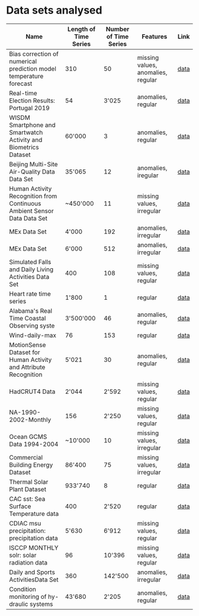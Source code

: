 # Data sets analysed

| Name | Length of Time Series | Number of Time Series | Features | Link |
| --- | --- | --- | --- | --- |
|Bias correction of numerical prediction model temperature forecast|310|50|missing values, anomalies, regular|[data](http://archive.ics.uci.edu/ml/datasets/Bias+correction+of+numerical+prediction+model+temperature+forecast)|
|Real-time Election Results: Portugal 2019|54|3'025|anomalies, regular|[data](http://archive.ics.uci.edu/ml/datasets/Real-time+Election+Results%3A+Portugal+2019)|
|WISDM Smartphone and Smartwatch Activity and Biometrics Dataset|60'000|3|anomalies, regular|[data](https://archive.ics.uci.edu/ml/datasets/WISDM+Smartphone+and+Smartwatch+Activity+and+Biometrics+Dataset+)|
|Beijing Multi-Site Air-Quality Data Data Set|35'065|12|anomalies, iregular|[data](https://archive.ics.uci.edu/ml/datasets/Beijing+Multi-Site+Air-Quality+Data)|
|Human Activity Recognition from Continuous Ambient Sensor Data Data Set|~450'000|11|missing values, irregular|[data](https://archive.ics.uci.edu/ml/datasets/Human+Activity+Recognition+from+Continuous+Ambient+Sensor+Data)|
|MEx Data Set|4'000|192|anomalies, irregular|[data](https://archive.ics.uci.edu/ml/datasets/MEx)|
|MEx Data Set|6'000|512|anomalies, irregular|[data](https://archive.ics.uci.edu/ml/datasets/MEx)|
|Simulated Falls and Daily Living Activities Data Set|400|108|missing values, regular|[data](https://archive.ics.uci.edu/ml/datasets/Simulated+Falls+and+Daily+Living+Activities+Data+Set)|
|Heart rate time series|1'800|1|regular|[data](http://ecg.mit.edu/time-series/)|
|Alabama's Real Time Coastal Observing syste|3'500'000|46|anomalies, regular|[data](https://arcos.disl.org/download-data)|
|Wind-daily-max|76|153|regular|[data](https://viterbi-web.usc.edu/~liu32/data.html)|
|MotionSense Dataset for Human Activity and Attribute Recognition |5'021|30|anomalies, regular|[data](https://github.com/mmalekzadeh/motion-sense/tree/master/data)|
|HadCRUT4 Data|2'044|2'592|missing values, regular|[data](https://www.metoffice.gov.uk/hadobs/hadcrut4/data/current/download.html)|
|NA-1990-2002-Monthly|156|2'250|missing values, regular|[data](https://viterbi-web.usc.edu/~liu32/data.html)|
|Ocean GCMS Data 1994-2004|~10'000|10|missing values, irregular|[data](ftp://aftp.cmdl.noaa.gov/data/hats/ocean/Ocean%20GCMS%20Data%201994-2004/)|
|Commercial Building Energy Dataset|86'400|75|missing values, irregular|[data](https://combed.github.io/)|
|Thermal Solar Plant Dataset|933'740|8|regular|[data](https://github.com/stritti/thermal-solar-plant-dataset)|
|CAC sst: Sea Surface Temperature data|400|2'520|regular|[data](http://iridl.ldeo.columbia.edu/SOURCES/.CAC/.sst/index.html)|
|CDIAC msu precipitation: precipitation data|5'630|6'912|missing values, regular|[data](http://iridl.ldeo.columbia.edu/SOURCES/.CDIAC/.msu/.precipitation/)|
|ISCCP MONTHLY solr: solar radiation data|96|10'396|missing values, regular|[data](http://iridl.ldeo.columbia.edu/SOURCES/.ISCCP/.MONTHLY/)|
|Daily  and  Sports  ActivitiesData Set|360|142'500|anomalies, irregular|[data](https://archive.ics.uci.edu/ml/datasets/daily+and+sports+activities)|
|Condition monitoring of hy-draulic systems|43'680|2'205|anomalies, regular|[data](https://archive.ics.uci.edu/ml/datasets/Condition+monitoring+of+hydraulic+systems)|